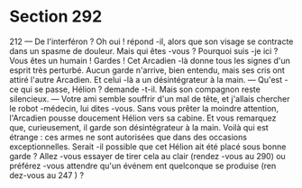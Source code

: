 # Section 292

212
— De l'interféron ? Oh oui ! répond -il, alors que son visage se
contracte dans un spasme de douleur. Mais qui êtes -vous ?
Pourquoi suis -je ici ? Vous êtes un humain ! Gardes !
Cet Arcadien -là donne tous les signes d'un esprit très perturbé.
Aucun garde n'arrive, bien entendu, mais ses cris ont attiré
l'autre Arcadien. Et celui -là a un désintégrateur à la main.
— Qu'est -ce qui se passe, Hélion ? demande -t-il. Mais son
compagnon reste silencieux.
— Votre ami semble souffrir d'un mal de tête, et j'allais chercher
le robot -médecin, lui dites -vous. Sans vous prêter la moindre
attention, l'Arcadien pousse doucement Hélion vers sa cabine. Et
vous remarquez que, curieusement, il garde son désintégrateur à
la main. Voilà qui est étrange : ces armes ne sont autorisées que
dans des occasions exceptionnelles. Serait -il possible que cet
Hélion ait été placé sous bonne garde ? Allez -vous essayer de
tirer cela au clair (rendez -vous au 290) ou préférez -vous
attendre qu'un événem ent quelconque se produise (ren dez-vous
au 247 ) ?